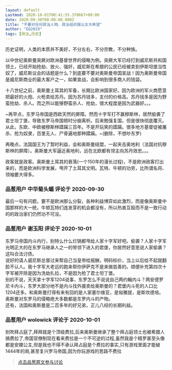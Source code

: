 ```yaml
---
layout: default
Lastmod: 2020-10-01T00:41:55.370667+00:00
date: 2020-09-30T00:00:00.000Z
title: "不要对任何政治人物、政治组织报以太大希望"
author: "EQ2019"
tags: [政治,历史]
---
```


历史证明，人类的本质并不美好，不分左右，不分宗教，不分种族。  
  
以中世纪奥斯曼突厥对欧洲基督世界的侵略为例。突厥大军已经打到威尼斯共和国领土，已经开始抢劫、放火、强奸，威尼斯在希腊的公民已经被卖到伊斯坦堡当性奴了，威尼斯议会的话题是什么？到底要不要对奥斯曼帝国宣战！因为奥斯曼帝国是威尼斯商业的最大客户之一，如果宣战，会影响到很多商人的钱袋。  
  
十八世纪之前，奥斯曼土耳其的军备，长期比欧洲国家好。因为欧洲的军火商愿意把最好的火炮、火枪卖给苏丹。因为苏丹钱多，支付的价格高。苏丹钱多是因为野蛮抢劫、杀人。而之所以能够野蛮杀人、抢劫，很大程度是因为武器好。。。  
  
~再早点，东罗马帝国是西欧天然的屏障。然而十字军打不赢穆斯林，居然偷袭了君士坦丁堡，导致东罗马帝国顿时分崩离析。后来勉强复国，但是很快彻底覆灭。从此，东欧、中欧被穆斯林蹂躏三百年。不是开玩笑的蹂躏。很多地方基督徒被屠杀、抢为奴隶，百里无人、尸骨遍地那种蹂躏。~(删除，不想吵东罗)  
  
再晚点，法国国王为了暂时利益，会和奥斯曼结盟，一起夹击奥地利（法国对抗穆斯林的屏障）。奥斯曼大军逼近奥地利，远在北欧都有领主向苏丹效忠。。。  
  
政客就是政客。奥斯曼土耳其的衰落(一个150年的漫长过程)，不是欧洲政客打出来的，而是欧洲科学发展，甩开了土耳其文明。瓦特、牛顿的功劳，比所谓名将、领袖要大得多。

            
### 品葱用户 **中华菊头蝠** 评论于 2020-09-30
        
最后一句有问题，要不是欧洲那么分裂，各种利益博弈如此激烈，而是像奥斯曼中国那样的大一统，牛顿瓦特们连发芽的机会都没有，所以热衷互殴而不是一致行动的的政治家们仍然功不可没。
        


            
### 品葱用户 **谢玉阳** 评论于 2020-10-01
        
东罗马帝国内斗内行，别特么什么烂锅都甩给人家十字军好吧。偷袭？人家十字军光明正大的在东罗马继承人之一的带领下进入的君堡，你居然好意思说人家偷袭？这叫合法讨债。  
说好的请人威尼斯总督过来帮自己当皇帝给报酬，明码标价，当上以后给不起就翻脸不认人。我十字军大老远的跑来帮你伊萨克不是来做慈善的。顺便补充第四次十字军被开除是因为洗劫扎拉，不是因为抢了君士坦丁堡。  
别的不说，天天拿十字军1204说事，东罗怎么不说说自己两约翰内斗？两安德罗尼卡内斗，东罗大部分地不是内斗找外援卖给奥斯曼的？君堡内斗死的人口比1204还多。和奥斯曼打得有来有回的是人家塞尔维亚，是匈雅提，是斯坎德培。奥斯曼对东罗马的侵略绝大多数都是东罗内斗的产物。  
还有，法国和奥斯曼是二百多年的好兄弟，正儿八经的长期利益。
        


            
### 品葱用户 **wolowick** 评论于 2020-10-01
        
别吹拜占庭了,拜拜就是个顶级费拉,后来奥斯曼继承了整个拜占庭领土也被希腊人搞费拉了,帝国官僚制现在看来费拉是一个不可逆的过程,虽然我是个精罗甚至头像都是安娜公主,但是我也不得不承认拜占庭是个费拉的事实,只有游戏里面才能破1444年的局,甚至复兴罗马帝国,因为你玩游戏的思路不费拉
        






> [点击品葱原文参与讨论](https://pincong.rocks/article/24606)

